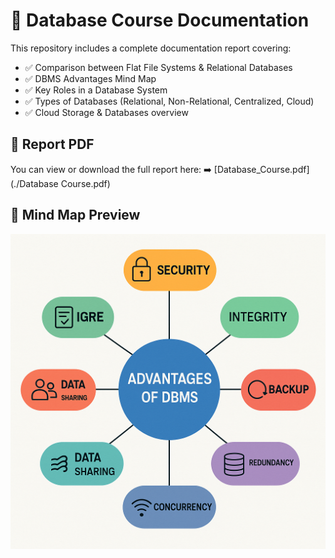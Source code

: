 # 📘 Database Course Documentation

This repository includes a complete documentation report covering:

- ✅ Comparison between Flat File Systems & Relational Databases
- ✅ DBMS Advantages Mind Map
- ✅ Key Roles in a Database System
- ✅ Types of Databases (Relational, Non-Relational, Centralized, Cloud)
- ✅ Cloud Storage & Databases overview

## 📄 Report PDF
You can view or download the full report here:
➡️ [Database_Course.pdf](./Database Course.pdf)

## 🧠 Mind Map Preview
![DBMS Mind Map](./mindmap.png)
